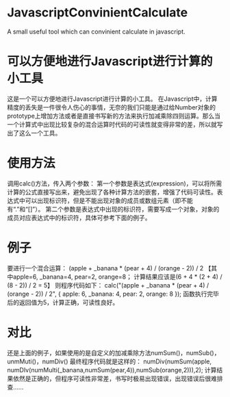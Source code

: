 # JavascriptConvinientCalculate
A small useful tool which can convinient calculate in javascript.

# 可以方便地进行Javascript进行计算的小工具
这是一个可以方便地进行Javascript进行计算的小工具。
在Javascript中，计算精度的丢失是一件很令人伤心的事情，无奈的我们只能是通过给Number对象的prototype上增加方法或者是直接书写新的方法来执行加减乘除四则运算。那么当一个计算式中出现比较复杂的混合运算时代码的可读性就变得非常的差，所以就写出了这么一个工具。

# 使用方法
调用calc()方法，传入两个参数：
第一个参数是表达式(expression)，可以将所需计算的公式直接写出来，避免出现了各种计算方法的嵌套，增强了代码可读性。表达式中可以出现标识符，但是不能出现对象的成员或数组元素（即不能有“.”和“[]”）。
第二个参数是表达式中出现的标识符，需要写成一个对象，对象的成员对应表达式中的标识符，具体可参考下面的例子。

# 例子
要进行一个混合运算： (apple + _banana * (pear + 4) / (orange - 2)) / 2
【其中apple=6, _banana=4, pear=2, orange=8； 计算结果应该是(6 + 4 * (2 + 4) / (8 - 2)) / 2 = 5】
则程序代码如下：
calc("(apple + _banana * (pear + 4) / (orange - 2)) / 2", {
  apple: 6,
  _banana: 4,
  pear: 2,
  orange: 8
});
函数执行完毕后的返回值为5，计算正确，可读性良好。

# 对比
还是上面的例子，如果使用的是自定义的加减乘除方法numSum()，numSub()，unmMuti()，numDiv()
最终程序代码就是这样的：
numDiv(numSum(apple, numDIv(numMulti(_banana,numSum(pear,4)),numSub(orange,2))),2);
计算结果依然是正确的，但程序可读性非常差，书写时极易出现错误，出现错误后很难排查……
